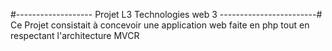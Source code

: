 #------------------- Projet L3 Technologies web 3 ------------------------#
Ce Projet consistait à concevoir une application web faite en php tout en respectant l'architecture MVCR

